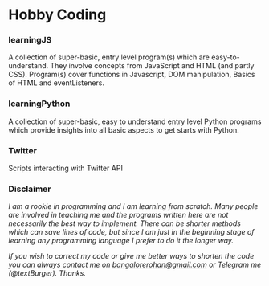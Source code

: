 # Hobby Coding 

### learningJS

A collection of super-basic, entry level program(s) which are easy-to-understand. They involve concepts from JavaScript and HTML (and partly CSS). Program(s) cover functions in Javascript, DOM manipulation, Basics of HTML and eventListeners.

### learningPython

A collection of super-basic, easy to understand entry level Python programs which provide insights into all basic aspects to get starts with Python.

### Twitter

Scripts interacting with Twitter API

### Disclaimer

<i> I am a rookie in programming and I am learning from scratch. Many people are involved in teaching me and the programs written here are not necessarily the best way to implement. There can be shorter methods which can save lines of code, but since I am just in the beginning stage of learning any programming language I prefer to do it the longer way. 

If you wish to correct my code or give me better ways to shorten the code you can always contact me on bangalorerohan@gmail.com or Telegram me (@textBurger). Thanks.</i>

